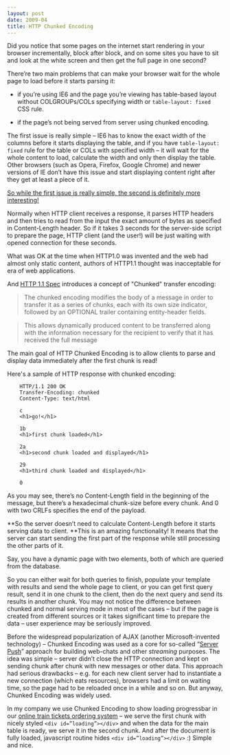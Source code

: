```yaml
---
layout: post
date: 2009-04
title: HTTP Chunked Encoding
---
```


Did you notice that some pages on the internet start rendering in your browser incrementally, block after block, and on some sites you have to sit and look at the white screen and then get the full page in one second?

There’re two main problems that can make your browser wait for the whole page to load before it starts parsing it:

* if you’re using IE6 and the page you’re viewing has table-based layout without COLGROUPs/COLs specifying width or `table-layout: fixed` CSS rule.

* if the page’s not being served from server using chunked encoding.

The first issue is really simple – IE6 has to know the exact width of the columns before it starts displaying the table, and if you have `table-layout: fixed` rule for the table or COLs with specified width – it will wait for the whole content to load, calculate the width and only then display the table. Other browsers (such as Opera, Firefox, Google Chrome) and newer versions of IE don’t have this issue and start displaying content right after they get at least a piece of it.

<a href="http://www.ietf.org/rfc/rfc2616.txt">So while the first issue is really simple, the second is definitely more interesting!</a>

Normally when HTTP client receives a response, it parses HTTP headers and then tries to read from the input the exact amount of bytes as specified in Content-Length header. So if it takes 3 seconds for the server-side script to prepare the page, HTTP client (and the user!) will be just waiting with opened connection for these seconds.

What was OK at the time when HTTP1.0 was invented and the web had almost only static content, authors of HTTP1.1 thought was inacceptable for era of web applications.

And <a href="http://www.ietf.org/rfc/rfc2616.txt">HTTP 1.1 Spec</a> introduces a concept of "Chunked" transfer encoding:

> The chunked encoding modifies the body of a message in order to transfer it as a series of chunks, each with its own size indicator, followed by an OPTIONAL trailer containing entity-header fields.

> This allows dynamically produced content to be transferred along with the information necessary for the recipient to verify that it has received the full message

The main goal of HTTP Chunked Encoding is to allow clients to parse and display data immediately after the first chunk is read!

Here's a sample of HTTP response with chunked encoding:

		HTTP/1.1 200 OK
		Transfer-Encoding: chunked
		Content-Type: text/html

		c
		<h1>go!</h1>

		1b
		<h1>first chunk loaded</h1>

		2a
		<h1>second chunk loaded and displayed</h1>

		29
		<h1>third chunk loaded and displayed</h1>

		0

As you may see, there’s no Content-Length field in the beginning of the message, but there’s a hexadecimal chunk-size before every chunk. And 0 with two CRLFs specifies the end of the payload.

**So the server doesn’t need to calculate Content-Length before it starts serving data to client. **This is an amazing functionality! It means that the server can start sending the first part of the response while still processing the other parts of it.

Say, you have a dynamic page with two elements, both of which are queried from the database.

So you can either wait for both queries to finish, populate your template with results and send the whole page to client, or you can get first query result, send it in one chunk to the client, then do the next query and send its results in another chunk. You may not notice the difference between chunked and normal serving mode in most of the cases – but if the page is created from different sources or it takes significant time to prepare the data – user experience may be seriously improved.

Before the widespread popularization of AJAX (another Microsoft-invented technology) – Chunked Encoding was used as a core for so-called “<a href="http://en.wikipedia.org/wiki/Push_technology">Server Push</a>” approach for building web-chats and other _streaming_ purposes. The idea was simple – server didn’t close the HTTP connection and kept on sending chunk after chunk with new messages or other data. This approach had serious drawbacks – e.g. for each new client server had to instantiate a new connection (which eats resources), browsers had a limit on waiting time, so the page had to be reloaded once in a while and so on. But anyway, Chunked Encoding was widely used.

In my company we use Chunked Encoding to show loading progressbar in our <a href="http://www.realrussia.co.uk/main_train_screen.asp">online train tickets ordering system</a> – we
serve the first chunk with nicely styled `<div id=”loading”></div>` and when the data for the main table is ready, we serve it in the second chunk. And after the document is fully loaded, javascript routine hides `<div id=”loading”></div>` :) Simple and nice.
